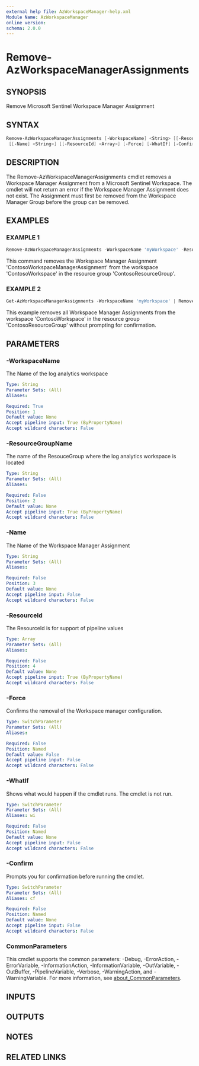 ```yaml
---
external help file: AzWorkspaceManager-help.xml
Module Name: AzWorkspaceManager
online version:
schema: 2.0.0
---
```


# Remove-AzWorkspaceManagerAssignments

## SYNOPSIS
Remove Microsoft Sentinel Workspace Manager Assignment

## SYNTAX

```powershell
Remove-AzWorkspaceManagerAssignments [-WorkspaceName] <String> [[-ResourceGroupName] <String>]
 [[-Name] <String>] [[-ResourceId] <Array>] [-Force] [-WhatIf] [-Confirm] [<CommonParameters>]
```

## DESCRIPTION
The Remove-AzWorkspaceManagerAssignments cmdlet removes a Workspace Manager Assignment from a Microsoft Sentinel Workspace.
The cmdlet will not return an error if the Workspace Manager Assignment does not exist.
The Assignment must first be removed from the Workspace Manager Group before the group can be removed.

## EXAMPLES

### EXAMPLE 1
```powershell
Remove-AzWorkspaceManagerAssignments -WorkspaceName 'myWorkspace' -ResourceGroupName 'ContosoResourceGroup' -Name 'ContosoWorkspaceManagerAssignment'
```

This command removes the Workspace Manager Assignment 'ContosoWorkspaceManagerAssignment' from the workspace 'ContosoWorkspace' in the resource group 'ContosoResourceGroup'.

### EXAMPLE 2
```powershell
Get-AzWorkspaceManagerAssignments -WorkspaceName 'myWorkspace' | Remove-AzWorkspaceManagerAssignments -Force
```

This example removes all Workspace Manager Assignments from the workspace 'ContosoWorkspace' in the resource group 'ContosoResourceGroup' without prompting for confirmation.

## PARAMETERS

### -WorkspaceName
The Name of the log analytics workspace

```yaml
Type: String
Parameter Sets: (All)
Aliases:

Required: True
Position: 1
Default value: None
Accept pipeline input: True (ByPropertyName)
Accept wildcard characters: False
```

### -ResourceGroupName
The name of the ResouceGroup where the log analytics workspace is located

```yaml
Type: String
Parameter Sets: (All)
Aliases:

Required: False
Position: 2
Default value: None
Accept pipeline input: True (ByPropertyName)
Accept wildcard characters: False
```

### -Name
The Name of the Workspace Manager Assignment

```yaml
Type: String
Parameter Sets: (All)
Aliases:

Required: False
Position: 3
Default value: None
Accept pipeline input: False
Accept wildcard characters: False
```

### -ResourceId
The ResourceId is for support of pipeline values 

```yaml
Type: Array
Parameter Sets: (All)
Aliases:

Required: False
Position: 4
Default value: None
Accept pipeline input: True (ByPropertyName)
Accept wildcard characters: False
```

### -Force
Confirms the removal of the Workspace manager configuration.

```yaml
Type: SwitchParameter
Parameter Sets: (All)
Aliases:

Required: False
Position: Named
Default value: False
Accept pipeline input: False
Accept wildcard characters: False
```

### -WhatIf
Shows what would happen if the cmdlet runs.
The cmdlet is not run.

```yaml
Type: SwitchParameter
Parameter Sets: (All)
Aliases: wi

Required: False
Position: Named
Default value: None
Accept pipeline input: False
Accept wildcard characters: False
```

### -Confirm
Prompts you for confirmation before running the cmdlet.

```yaml
Type: SwitchParameter
Parameter Sets: (All)
Aliases: cf

Required: False
Position: Named
Default value: None
Accept pipeline input: False
Accept wildcard characters: False
```

### CommonParameters
This cmdlet supports the common parameters: -Debug, -ErrorAction, -ErrorVariable, -InformationAction, -InformationVariable, -OutVariable, -OutBuffer, -PipelineVariable, -Verbose, -WarningAction, and -WarningVariable. For more information, see [about_CommonParameters](http://go.microsoft.com/fwlink/?LinkID=113216).

## INPUTS

## OUTPUTS

## NOTES

## RELATED LINKS
